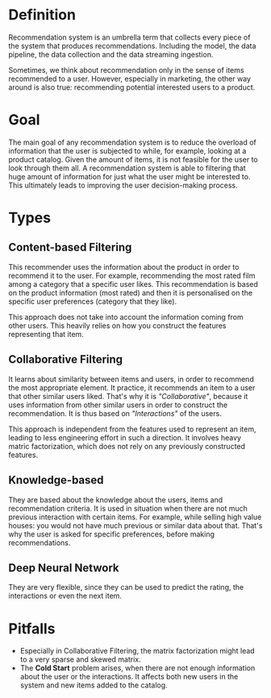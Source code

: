 # Definition
Recommendation system is an umbrella term that collects every piece of the system that produces recommendations. Including the model, the data pipeline, the data collection and the data streaming ingestion.

Sometimes, we think about recommendation only in the sense of items recommended to a user. However, especially in marketing, the other way around is also true: recommending potential interested users to a product.

# Goal
The main goal of any recommendation system is to reduce the overload of information that the user is subjected to while, for example, looking at a product catalog. Given the amount of items, it is not feasible for the user to look through them all. A recommendation system is able to filtering that huge amount of information for just what the user might be interested to. This ultimately leads to improving the user decision-making process.

# Types
## Content-based Filtering
This recommender uses the information about the product in order to recommend it to the user. For example, recommending the most rated film among a category that a specific user likes. This recommendation is based on the product information (most rated) and then it is personalised on the specific user preferences (category that they like).

This approach does not take into account the information coming from other users. This heavily relies on how you construct the features representing that item.

## Collaborative Filtering
It learns about similarity between items and users, in order to recommend the most appropriate element. It practice, it recommends an item to a user that other similar users liked. That's why it is *"Collaborative"*, because it uses information from other similar users in order to construct the recommendation. It is thus based on *"Interactions"* of the users.

This approach is independent from the features used to represent an item, leading to less engineering effort in such a direction. It involves heavy matric factorization, which does not rely on any previously constructed features.

## Knowledge-based
They are based about the knowledge about the users, items and recommendation criteria. It is used in situation when there are not much previous interaction with certain items. For example, while selling high value houses: you would not have much previous or similar data about that. That's why the user is asked for specific preferences, before making recommendations.

## Deep Neural Network
They are very flexible, since they can be used to predict the rating, the interactions or even the next item.

# Pitfalls
- Especially in Collaborative Filtering, the matrix factorization might lead to a very sparse and skewed matrix.
- The **Cold Start** problem arises, when there are not enough information about the user or the interactions. It affects both new users in the system and new items added to the catalog.